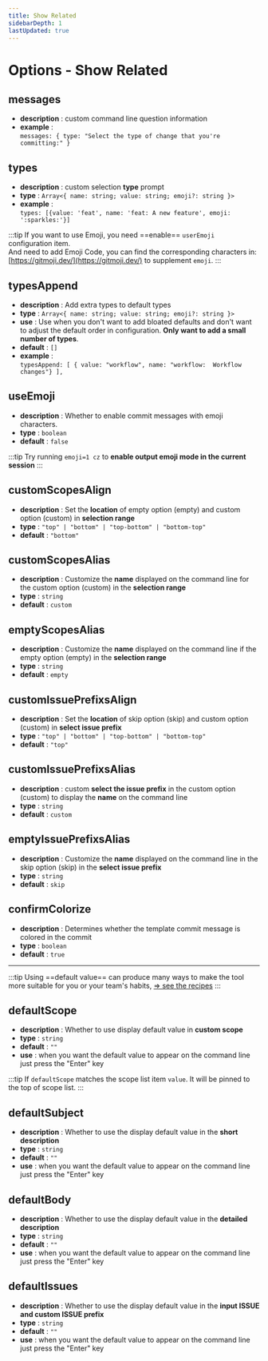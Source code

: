 ```yaml
---
title: Show Related
sidebarDepth: 1
lastUpdated: true
---
```


# Options - Show Related

## messages

- **description** : custom command line question information
- **example** : <br>`messages: { type: "Select the type of change that you're committing:" }`

## types

- **description** : custom selection **type** prompt
- **type** : `Array<{ name: string; value: string; emoji?: string }>`
- **example** : <br>`types: [{value: 'feat', name: 'feat: A new feature', emoji: ':sparkles:'}]`

:::tip
If you want to use Emoji, you need ==enable== `userEmoji` configuration item. <br>
And need to add Emoji Code, you can find the corresponding characters in: [https://gitmoji.dev/](https://gitmoji.dev/) to supplement `emoji`.
:::

## typesAppend

- **description** : Add extra types to default types
- **type** : `Array<{ name: string; value: string; emoji?: string }>`
- **use** : Use when you don't want to add bloated defaults and don't want to adjust the default order in configuration. **Only want to add a small number of types**.
- **default** : `[]`
- **example** : <br>`typesAppend: [ { value: "workflow", name: "workflow:  Workflow changes"} ],`

## useEmoji

- **description** : Whether to enable commit messages with emoji characters.
- **type** : `boolean`
- **default** : `false`

:::tip
Try running `emoji=1 cz` to **enable output emoji mode in the current session**
:::

## customScopesAlign

- **description** : Set the **location** of empty option (empty) and custom option (custom) in **selection range**
- **type** : `"top" | "bottom" | "top-bottom" | "bottom-top"`
- **default** : `"bottom"`

## customScopesAlias

- **description** : Customize the **name** displayed on the command line for the custom option (custom) in the **selection range**
- **type** : `string`
- **default** : `custom`

## emptyScopesAlias

- **description** : Customize the **name** displayed on the command line if the empty option (empty) in the **selection range**
- **type** : `string`
- **default** : `empty`

## customIssuePrefixsAlign

- **description** : Set the **location** of skip option (skip) and custom option (custom) in **select issue prefix**
- **type** : `"top" | "bottom" | "top-bottom" | "bottom-top"`
- **default** : `"top"`

## customIssuePrefixsAlias

- **description** : custom **select the issue prefix** in the custom option (custom) to display the **name** on the command line
- **type** : `string`
- **default** : `custom`

## emptyIssuePrefixsAlias

- **description** : Customize the **name** displayed on the command line in the skip option (skip) in the **select issue prefix**
- **type** : `string`
- **default** : `skip`

## confirmColorize

- **description** : Determines whether the template commit message is colored in the commit
- **type** : `boolean`
- **default** : `true`

---

:::tip
Using ==default value== can produce many ways to make the tool more suitable for you or your team's habits, [⇒ see the recipes](/guide/recipes.html#default)
:::

## defaultScope

- **description** : Whether to use display default value in **custom scope**
- **type** : `string`
- **default** : `""`
- **use** : when you want the default value to appear on the command line just press the "Enter" key

:::tip
If `defaultScope` matches the scope list item `value`.
It will be pinned to the top of scope list.
:::

## defaultSubject

- **description** : Whether to use the display default value in the **short description**
- **type** : `string`
- **default** : `""`
- **use** : when you want the default value to appear on the command line just press the "Enter" key

## defaultBody

- **description** : Whether to use the display default value in the **detailed description**
- **type** : `string`
- **default** : `""`
- **use** : when you want the default value to appear on the command line just press the "Enter" key

## defaultIssues

- **description** : Whether to use the display default value in the **input ISSUE and custom ISSUE prefix**
- **type** : `string`
- **default** : `""`
- **use** : when you want the default value to appear on the command line just press the "Enter" key
